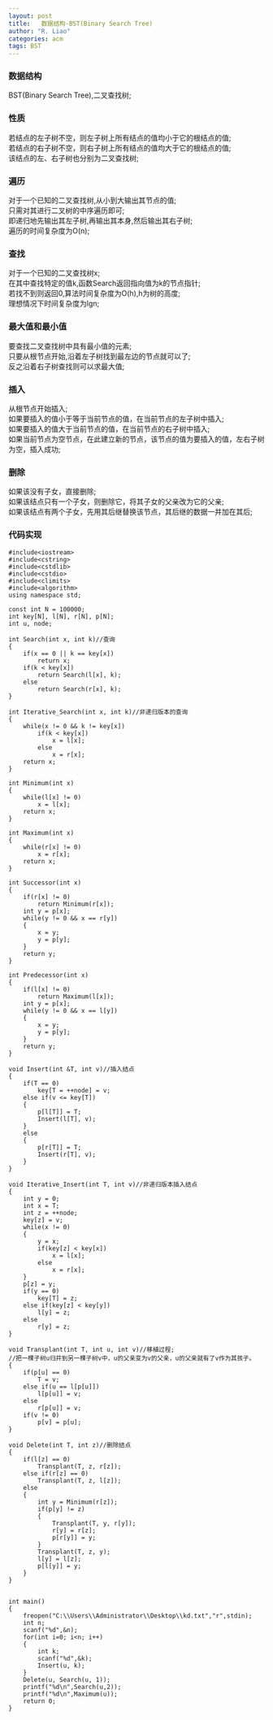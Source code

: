 ```yaml
---
layout: post
title:   数据结构-BST(Binary Search Tree)
author: "R. Liao" 
categories: acm
tags: BST
---
```


### 数据结构  
BST(Binary Search Tree),二叉查找树;  

### 性质  
若结点的左子树不空，则左子树上所有结点的值均小于它的根结点的值;  
若结点的右子树不空，则右子树上所有结点的值均大于它的根结点的值;  
该结点的左、右子树也分别为二叉查找树;

### 遍历  
对于一个已知的二叉查找树,从小到大输出其节点的值;  
只需对其进行二叉树的中序遍历即可;  
即递归地先输出其左子树,再输出其本身,然后输出其右子树;  
遍历的时间复杂度为O(n);

### 查找  
对于一个已知的二叉查找树x;  
在其中查找特定的值k,函数Search返回指向值为k的节点指针;  
若找不到则返回0,算法时间复杂度为O(h),h为树的高度;  
理想情况下时间复杂度为lgn;

### 最大值和最小值  
要查找二叉查找树中具有最小值的元素;  
只要从根节点开始,沿着左子树找到最左边的节点就可以了;  
反之沿着右子树查找则可以求最大值;

### 插入  
从根节点开始插入;  
如果要插入的值小于等于当前节点的值，在当前节点的左子树中插入;  
如果要插入的值大于当前节点的值，在当前节点的右子树中插入;  
如果当前节点为空节点，在此建立新的节点，该节点的值为要插入的值，左右子树为空，插入成功;

### 删除  
如果该没有子女，直接删除;  
如果该结点只有一个子女，则删除它，将其子女的父亲改为它的父亲;  
如果该结点有两个子女，先用其后继替换该节点，其后继的数据一并加在其后;   

### 代码实现  

```
#include<iostream>
#include<cstring>
#include<cstdlib>
#include<cstdio>
#include<climits>
#include<algorithm>
using namespace std;

const int N = 100000;
int key[N], l[N], r[N], p[N];
int u, node;

int Search(int x, int k)//查询
{
    if(x == 0 || k == key[x])
        return x;
    if(k < key[x])
        return Search(l[x], k);
    else
        return Search(r[x], k);
}

int Iterative_Search(int x, int k)//非递归版本的查询
{
    while(x != 0 && k != key[x])
        if(k < key[x])
            x = l[x];
        else
            x = r[x];
    return x;
}

int Minimum(int x)
{
    while(l[x] != 0)
        x = l[x];
    return x;
}

int Maximum(int x)
{
    while(r[x] != 0)
        x = r[x];
    return x;
}

int Successor(int x)
{
    if(r[x] != 0)
        return Minimum(r[x]);
    int y = p[x];
    while(y != 0 && x == r[y])
    {
        x = y;
        y = p[y];
    }
    return y;
}

int Predecessor(int x)
{
    if(l[x] != 0)
        return Maximum(l[x]);
    int y = p[x];
    while(y != 0 && x == l[y])
    {
        x = y;
        y = p[y];
    }
    return y;
}

void Insert(int &T, int v)//插入结点
{
    if(T == 0)
        key[T = ++node] = v;
    else if(v <= key[T])
    {
        p[l[T]] = T;
        Insert(l[T], v);
    }
    else
    {
        p[r[T]] = T;
        Insert(r[T], v);
    }
}

void Iterative_Insert(int T, int v)//非递归版本插入结点
{
    int y = 0;
    int x = T;
    int z = ++node;
    key[z] = v;
    while(x != 0)
    {
        y = x;
        if(key[z] < key[x])
            x = l[x];
        else
            x = r[x];
    }
    p[z] = y;
    if(y == 0)
        key[T] = z;
    else if(key[z] < key[y])
        l[y] = z;
    else
        r[y] = z;
}

void Transplant(int T, int u, int v)//移植过程;
//把一棵子树u归并到另一棵子树v中，u的父亲变为v的父亲，u的父亲就有了v作为其孩子。
{
    if(p[u] == 0)
        T = v;
    else if(u == l[p[u]])
        l[p[u]] = v;
    else
        r[p[u]] = v;
    if(v != 0)
        p[v] = p[u];
}

void Delete(int T, int z)//删除结点
{
    if(l[z] == 0)
        Transplant(T, z, r[z]);
    else if(r[z] == 0)
        Transplant(T, z, l[z]);
    else
    {
        int y = Minimum(r[z]);
        if(p[y] != z)
        {
            Transplant(T, y, r[y]);
            r[y] = r[z];
            p[r[y]] = y;
        }
        Transplant(T, z, y);
        l[y] = l[z];
        p[l[y]] = y;
    }
}


int main()
{
    freopen("C:\\Users\\Administrator\\Desktop\\kd.txt","r",stdin);
    int n;
    scanf("%d",&n);
    for(int i=0; i<n; i++)
    {
        int k;
        scanf("%d",&k);
        Insert(u, k);
    }
    Delete(u, Search(u, 1));
    printf("%d\n",Search(u,2));
    printf("%d\n",Maximum(u));
    return 0;
}

```
